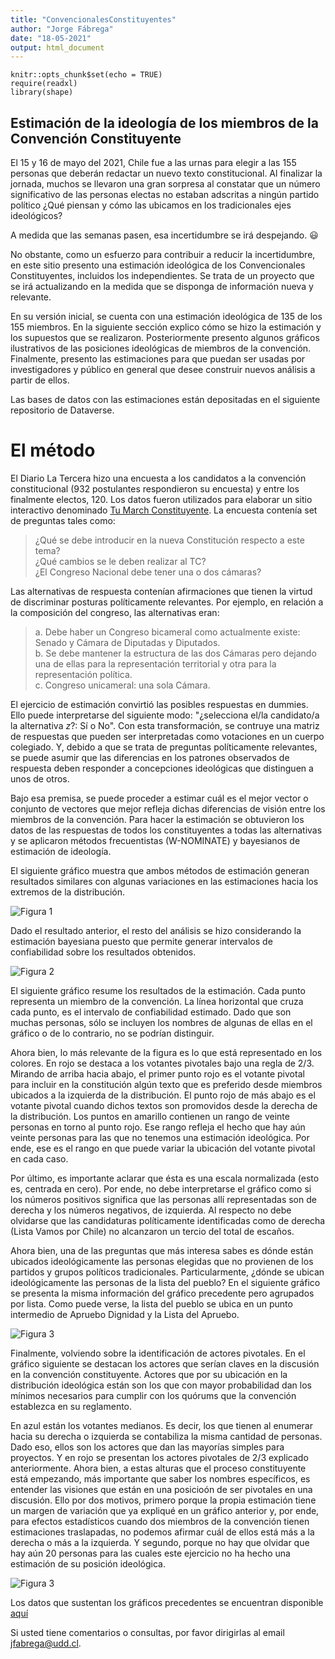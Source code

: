 ```yaml
---
title: "ConvencionalesConstituyentes"
author: "Jorge Fábrega"
date: "18-05-2021"
output: html_document
---
```


```{r setup, include=FALSE}
knitr::opts_chunk$set(echo = TRUE)
require(readxl)
library(shape)
```

## Estimación de la ideología de los miembros de la Convención Constituyente

El 15 y 16 de mayo del 2021, Chile fue a las urnas para elegir a las 155 personas que deberán redactar un nuevo texto constitucional. Al finalizar la jornada, muchos se llevaron una gran sorpresa al constatar que un número significativo de las personas electas no estaban adscritas a ningún partido político ¿Qué piensan y cómo las ubicamos en los tradicionales ejes ideológicos? 

A medida que las semanas pasen, esa incertidumbre se irá despejando. :smiley:

No obstante, como un esfuerzo para contribuir a reducir la incertidumbre, en este sitio presento una estimación ideológica de los Convencionales Constituyentes, incluidos los independientes. Se trata de un proyecto que se irá actualizando en la medida que se disponga de información nueva y relevante. 

En su versión inicial, se cuenta con una estimación ideológica de 135 de los 155 miembros. En la siguiente sección explico cómo se hizo la estimación y los supuestos que se realizaron. Posteriormente presento algunos gráficos ilustrativos de las posiciones ideológicas de miembros de la convención. Finalmente, presento las estimaciones para que puedan ser usadas por investigadores y público en general que desee construir nuevos análisis a partir de ellos. 

Las bases de datos con las estimaciones están depositadas en el siguiente repositorio de Dataverse.

# El método
El Diario La Tercera hizo una encuesta a los candidatos a la convención constitucional (932 postulantes respondieron su encuesta) y entre los finalmente electos, 120. Los datos fueron utilizados para elaborar un sitio interactivo denominado [Tu March Constituyente](https://interactivo.latercera.com/tu-match-constituyente/candidatos-constituyentes/). La encuesta contenía set de preguntas tales como:  
> ¿Qué se debe introducir en la nueva Constitución respecto a este tema?  
> ¿Qué cambios se le deben realizar al TC?  
> ¿El Congreso Nacional debe tener una o dos cámaras?  
  
Las alternativas de respuesta contenían afirmaciones que tienen la virtud de discriminar posturas políticamente relevantes. Por ejemplo, en relación a la composición del congreso, las alternativas eran:

> a. Debe haber un Congreso bicameral como actualmente existe: Senado y Cámara de Diputadas y Diputados.  
> b. Se debe mantener la estructura de las dos Cámaras pero dejando una de ellas para la representación territorial y otra para la representación política.  
> c. Congreso unicameral: una sola Cámara.  

El ejercicio de estimación convirtió las posibles respuestas en dummies. Ello puede interpretarse del siguiente modo: "¿selecciona el/la candidato/a la alternativa $z$?: Sí o No". Con esta transformación, se contruye una matriz de respuestas que pueden ser interpretadas como votaciones en un cuerpo colegiado. Y, debido a que se trata de preguntas políticamente relevantes, se puede asumir que las diferencias en los patrones observados de respuesta deben responder a concepciones ideológicas que distinguen a unos de otros.  

Bajo esa premisa, se puede proceder a estimar cuál es el mejor vector o conjunto de vectores que mejor refleja dichas diferencias de visión entre los miembros de la convención. Para hacer la estimación se obtuvieron los datos de las respuestas de todos los constituyentes a todas las alternativas y se aplicaron métodos frecuentistas (W-NOMINATE) y bayesianos de estimación de ideología. 

El siguiente gráfico muestra que ambos métodos de estimación generan resultados similares con algunas variaciones en las estimaciones hacia los extremos de la distribución.

![Figura 1]("D:/varios/convencionales/convencion_constituyente/plots/fig1.png")

Dado el resultado anterior, el resto del análisis se hizo considerando la estimación bayesiana puesto que permite generar intervalos de confiabilidad sobre los resultados obtenidos. 

![Figura 2]("D:/varios/convencionales/convencion_constituyente/plots/fig2.png")

  
El siguiente gráfico resume los resultados de la estimación. Cada punto representa un miembro de la convención. La línea horizontal que cruza cada punto, es el intervalo de confiabilidad estimado. Dado que son muchas personas, sólo se incluyen los nombres de algunas de ellas en el gráfico o de lo contrario, no se podrían distinguir. 

Ahora bien, lo más relevante de la figura es lo que está representado en los colores. En rojo se destaca a los votantes pivotales bajo una regla de 2/3. Mirando de arriba hacia abajo, el primer punto rojo es el votante pivotal para incluir en la constitución algún texto que es preferido desde miembros ubicados a la izquierda de la distribución. El punto rojo de más abajo es el votante pivotal cuando dichos textos son promovidos desde la derecha de la distribución. Los puntos en amarillo contienen un rango de veinte personas en torno al punto rojo. Ese rango refleja el hecho que hay aún veinte personas para las que no tenemos una estimación ideológica. Por ende, ese es el rango en que puede variar la ubicación del votante pivotal en cada caso.

Por último, es importante aclarar que ésta es una escala normalizada (esto es, centrada en cero). Por ende, no debe interpretarse el gráfico como si los números positivos significa que las personas allí representadas son de derecha y los números negativos, de izquierda. Al respecto no debe olvidarse que las candidaturas políticamente identificadas como de derecha (Lista Vamos por Chile) no alcanzaron un tercio del total de escaños.   

Ahora bien, una de las preguntas que más interesa sabes es dónde están ubicados ideológicamente las personas elegidas que no provienen de los partidos y grupos políticos tradicionales. Particularmente, ¿dónde se ubican ideológicamente las personas de la lista del pueblo? En el siguiente gráfico se presenta la misma información del gráfico precedente pero agrupados por lista. Como puede verse, la lista del pueblo se ubica en un punto intermedio de Apruebo Dignidad y la Lista del Apruebo. 

![Figura 3]("D:/varios/convencionales/convencion_constituyente/plots/fig3.png")

Finalmente, volviendo sobre la identificación de actores pivotales. En el gráfico siguiente se destacan los actores que serían claves en la discusión en la convención constituyente. Actores que por su ubicación en la distribución ideológica están son los que con mayor probabilidad dan los mínimos necesarios para cumplir con los quórums que la convención establezca en su reglamento.

En azul están los votantes medianos. Es decir, los que tienen al enumerar hacia su derecha o izquierda se contabiliza la misma cantidad de personas. Dado eso, ellos son los actores que dan las mayorías simples para proyectos. Y en rojo se presentan los actores pivotales de 2/3 explicado anteriormente. Ahora bien, a estas alturas que el proceso constituyente está empezando, más importante que saber los nombres específicos, es entender las visiones que están en una posicioón de ser pivotales en una discusión. Ello por dos motivos, primero porque la propia estimación tiene un margen de variación que ya expliqué en un gráfico anterior y, por ende, para efectos estadísticos cuando dos miembros de la convención tienen estimaciones traslapadas, no podemos afirmar cuál de ellos está más a la derecha o más a la izquierda. Y segundo, porque no hay que olvidar que hay aún 20 personas para las cuales este ejercicio no ha hecho una estimación de su posición ideológica. 

![Figura 3]("D:/varios/convencionales/convencion_constituyente/plots/fig3.png")

Los datos que sustentan los gráficos precedentes se encuentran disponible [aquí](https://dataverse.harvard.edu/file.xhtml?fileId=4656268&version=1.0)

Si usted tiene comentarios o consultas, por favor dirigirlas al email jfabrega@udd.cl.

